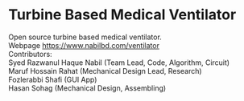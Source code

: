# Turbine Based Medical Ventilator
Open source turbine based medical ventilator. 
<br> Webpage https://www.nabilbd.com/ventilator
<br> Contributors:
<br> Syed Razwanul Haque Nabil (Team Lead, Code, Algorithm, Circuit)
<br> Maruf Hossain Rahat (Mechanical Design Lead, Research)
<br> Fozlerabbi Shafi (GUI App)
<br> Hasan Sohag (Mechanical Design, Assembling)


